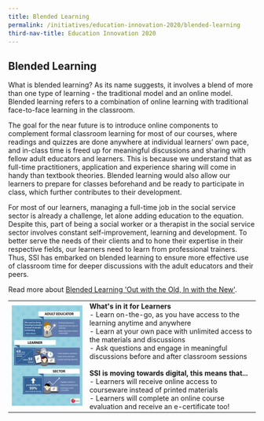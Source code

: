 ```yaml
---
title: Blended Learning
permalink: /initiatives/education-innovation-2020/blended-learning
third-nav-title: Education Innovation 2020
---
```


## Blended Learning
What is blended learning? As its name suggests, it involves a blend of more than one type of learning - the traditional model and an online model. Blended learning refers to a combination of online learning with traditional face-to-face learning in the classroom.

The goal for the near future is to introduce online components to complement formal classroom learning for most of our courses, where readings and quizzes are done anywhere at individual learners’ own pace, and in-class time is freed up for meaningful discussions and sharing with fellow adult educators and learners. This is because we understand that as full-time practitioners, application and experience sharing will come in handy than textbook theories. Blended learning would also allow our learners to prepare for classes beforehand and be ready to participate in class, which further contributes to their development.

For most of our learners, managing a full-time job in the social service sector is already a challenge, let alone adding education to the equation. Despite this, part of being a social worker or a therapist in the social service sector involves constant self-improvement, learning and development. To better serve the needs of their clients and to hone their expertise in their respective fields, our learners need to learn from professional trainers. Thus, SSI has embarked on blended learning to ensure more effective use of classroom time for deeper discussions with the adult educators and their peers.

Read more about [Blended Learning 'Out with the Old, In with the New'](/images/initiatives/education-innovation/Blended_Learning.pdf).

|  |  |
|--|--|
|![blended-learning](/images/initiatives/education-innovation/blended-learning-pic.jpg)  |**What's in it for Learners**<br>- Learn on-the-go, as you have access to the learning anytime and anywhere<br>- Learn at your own pace with unlimited access to the materials and discussions<br>- Ask questions and engage in meaningful discussions before and after classroom sessions<br><br>**SSI is moving towards digital, this means that...**<br>- Learners will receive online access to courseware instead of printed materials<br>- Learners will complete an online course evaluation and receive an e-certificate too!|
